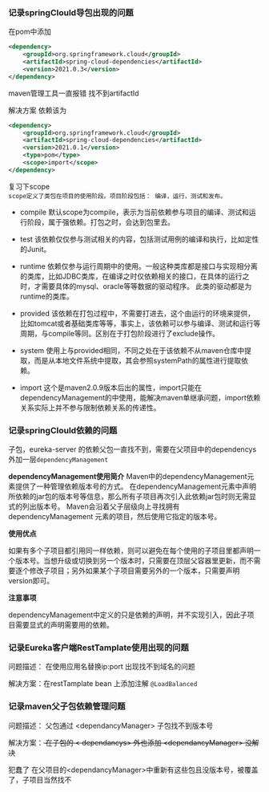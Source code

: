 ### 记录springClould导包出现的问题
在pom中添加
```xml
<dependency>
    <groupId>org.springframework.cloud</groupId>
    <artifactId>spring-cloud-dependencies</artifactId>
    <version>2021.0.3</version>
</dependency>
```
maven管理工具一直报错 找不到artifactId

解决方案
依赖该为
```xml
<dependency>
    <groupId>org.springframework.cloud</groupId>
    <artifactId>spring-cloud-dependencies</artifactId>
    <version>2021.0.1</version>
    <type>pom</type>
    <scope>import</scope>
</dependency>
```
复习下scope
<br>
`scope定义了类包在项目的使用阶段。项目阶段包括： 编译，运行，测试和发布。
`
- compile
默认scope为compile，表示为当前依赖参与项目的编译、测试和运行阶段，属于强依赖。打包之时，会达到包里去。

- test
该依赖仅仅参与测试相关的内容，包括测试用例的编译和执行，比如定性的Junit。

- runtime
依赖仅参与运行周期中的使用。一般这种类库都是接口与实现相分离的类库，比如JDBC类库，在编译之时仅依赖相关的接口，在具体的运行之时，才需要具体的mysql、oracle等等数据的驱动程序。
此类的驱动都是为runtime的类库。

- provided
该依赖在打包过程中，不需要打进去，这个由运行的环境来提供，比如tomcat或者基础类库等等，事实上，该依赖可以参与编译、测试和运行等周期，与compile等同。区别在于打包阶段进行了exclude操作。

- system
使用上与provided相同，不同之处在于该依赖不从maven仓库中提取，而是从本地文件系统中提取，其会参照systemPath的属性进行提取依赖。

- import
这个是maven2.0.9版本后出的属性，import只能在dependencyManagement的中使用，能解决maven单继承问题，import依赖关系实际上并不参与限制依赖关系的传递性。


### 记录springClould依赖的问题

子包，eureka-server 的依赖父包一直找不到，需要在父项目中的dependencys外加一层`dependencyManagement`

**dependencyManagement使用简介**
Maven中的dependencyManagement元素提供了一种管理依赖版本号的方式。
在dependencyManagement元素中声明所依赖的jar包的版本号等信息，那么所有子项目再次引入此依赖jar包时则无需显式的列出版本号。
Maven会沿着父子层级向上寻找拥有dependencyManagement 元素的项目，然后使用它指定的版本号。

**使用优点**

如果有多个子项目都引用同一样依赖，则可以避免在每个使用的子项目里都声明一个版本号。当想升级或切换到另一个版本时，只需要在顶层父容器里更新，而不需要逐个修改子项目；另外如果某个子项目需要另外的一个版本，只需要声明version即可。

**注意事项**

dependencyManagement中定义的只是依赖的声明，并不实现引入，因此子项目需要显式的声明需要用的依赖。


### 记录Eureka客户端RestTamplate使用出现的问题
问题描述： 在使用应用名替换ip:port 出现找不到域名的问题

解决方案：在restTamplate bean 上添加注解
`@LoadBalanced`

### 记录maven父子包依赖管理问题
问题描述： 父包通过 &lt;dependancyManager&gt; 子包找不到版本号

解决方案：<del> 在子包的 &lt; dependancys&gt; 外也添加 &lt;dependancyManager&gt; </debl> 没解决

犯蠢了 在父项目的&lt;dependancyManager&gt;中重新有这些包且没版本号，被覆盖了，子项目当然找不



